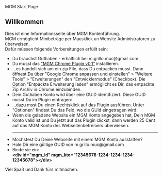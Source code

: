 <!DOCTYPE html>
<html>
<head>
MGM Start Page 
</head>
<body>

<h2>Willkommen</h2>
<style align=center></style>

Dies ist eine Informationsseite über MGM Kontenführung. <br>
MGM ermöglicht Minibeträge per Mausklick an Website Administratoren zu überweisen.<br>
Dafür müssen folgende Vorbereitungen erfüllt sein:
<ul>
	<li>Du brauchst Guthaben - erhältlich bei m.grillo.muc@gmail.com</li>
	<li>Du musst das <a href=https://drive.google.com/file/d/0B0pW11EFbcpMN1c5UFVOeERqbzg/view?usp=sharing>"MGM Chrome Plugin v0.1"</a> installieren.</li>
	<li>...es handelt sich um ein zip File, dass Du entpacken musst. Dann öffnest Du über "Google Chrome anpassen und einstellen" > "Weitere Tools" > "Erweiterungen" den "Entwicklermodus" (Checkbox). Die Option "Entpackte Erweiterung laden" ermöglicht es Dir, das entpackte Zip Archiv in Chrome einzubinden.</li>
	<li>Dein Guthaben Konto wird über eine GUID identifiziert. Diese GUID musst Du im Plugin eintragen: <br></li>
	<li>...dazu msst Du einen Rechtsklick auf das Plugin ausführen. Unter "Optionen" findest Du das Feld, wo die GUId eingetragen wird.</li>
	<li>Wenn die geladene Website ein MGM Konto angegeben hat, Dein MGM Konto valid ist und Du jetzt auf das Plugin clickst, dann werden 25 Cent auf das MGM Konto des Webseitenbetreibers überwiesen.</li>
	<hr>
	<li>Möchstest Du Deine Webseite mit einem MGM Konto ausstatten?</li>
	<li> Hole Dir eine gültige GUID von m.grillo.muc@gmail.com</li>
	<li> Binde sie ein: <br><b>
		&lt;div id="mgm_id" mgm_kto="12345678-1234-1234-1234-12345678"&gt;&lt;/div&gt; <div id="mgm_id" mgm_kto="12345678-1234-1234-1234-12345678"></b></li>

</ul>
Viel Spaß und Dank fürs mitmachen. 
<!--- <div id="mgm_id" mgm_kto="294ed56c-3c2d-4463-ab2c-c86d063fb5b5"> -->
</body>
</html>



